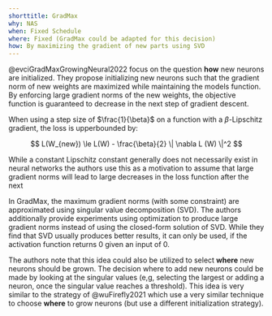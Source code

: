 ```yaml
---
shorttitle: GradMax
why: NAS
when: Fixed Schedule
where: Fixed (GradMax could be adapted for this decision)
how: By maximizing the gradient of new parts using SVD
---
```



@evciGradMaxGrowingNeural2022 focus on the question **how** new neurons are initialized.
They propose initializing new neurons such that the gradient norm of new weights
are maximized while maintaining the models function.
By enforcing large gradient norms of the new weights, the objective function
is guaranteed to decrease in the next step of gradient descent.

When using a step size of $\frac{1}{\beta}$ on a function with a
$\beta$-Lipschitz gradient, the loss is upperbounded by:

$$
L(W_{new}) \le L(W) - \frac{\beta}{2} \| \nabla L (W) \|^2
$$

While a constant Lipschitz constant generally does not necessarily exist in
neural networks the authors use this as a motivation to assume that large
gradient norms will lead to large decreases in the loss function after the next


In GradMax, the maximum gradient norms (with some constraint) are approximated
using singular value decomposition (SVD).
The authors additionally provide experiments using optimization to produce large
gradient norms instead of using the closed-form solution of SVD. While they find
that SVD usually produces better results, it can only be used, if the activation
function returns 0 given an input of 0.

The authors note that this idea could also be utilized to select **where**
new neurons should be grown. The decision where to add new neurons could be
made by looking at the singular values (e,g, selecting the
largest or adding a neuron, once the singular value reaches a threshold).
This idea is very similar to the strategy of @wuFirefly2021 which use a very
similar technique to choose **where** to grow neurons (but use a different
initialization strategy).
